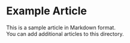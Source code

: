 # Example Article

This is a sample article in Markdown format.  
You can add additional articles to this directory.